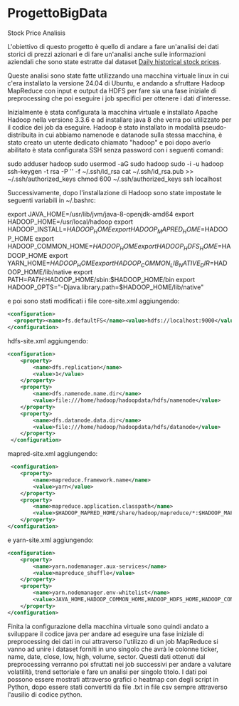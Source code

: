 # ProgettoBigData
Stock Price Analisis

L'obiettivo di questo progetto è quello di andare a fare un'analisi dei dati storici di prezzi azionari e di fare un'analisi anche sulle informazioni aziendali che sono state estratte dal dataset [Daily historical stock prices](https://www.kaggle.com/datasets/ehallmar/daily-historical-stock-prices-1970-2018?select=historical_stocks.csv).

Queste analisi sono state fatte utilizzando una macchina virtuale linux in cui c'era installato la versione 24.04 di Ubuntu, e andando a sfruttare Hadoop MapReduce con input e output da HDFS per fare sia una fase iniziale di preprocessing che poi eseguire i job specifici per ottenere i dati d'interesse.

Inizialmente è stata configurata la macchina virtuale e installato Apache Hadoop nella versione 3.3.6 e ad installare java 8 che verra poi utilizzato per il codice dei job da eseguire. Hadoop è stato installato in modalità pseudo-distribuita in cui abbiamo namenode e datanode sulla stessa macchina, è stato creato un utente dedicato chiamato "hadoop" e poi dopo averlo abilitato è stata configurata SSH senza password con i seguenti comandi:

sudo adduser hadoop
sudo usermod -aG sudo hadoop
sudo -i -u hadoop
ssh-keygen -t rsa -P '' -f ~/.ssh/id_rsa
cat ~/.ssh/id_rsa.pub >> ~/.ssh/authorized_keys
chmod 600 ~/.ssh/authorized_keys
ssh localhost

Successivamente, dopo l'installazione di Hadoop sono state impostate le seguenti variabili in ~/.bashrc:

export JAVA_HOME=/usr/lib/jvm/java-8-openjdk-amd64
export HADOOP_HOME=/usr/local/hadoop
export HADOOP_INSTALL=$HADOOP_HOME
export HADOOP_MAPRED_HOME=$HADOOP_HOME
export HADOOP_COMMON_HOME=$HADOOP_HOME
export HADOOP_HDFS_HOME=$HADOOP_HOME
export YARN_HOME=$HADOOP_HOME
export HADOOP_COMMON_LIB_NATIVE_DIR=$HADOOP_HOME/lib/native
export PATH=$PATH:$HADOOP_HOME/sbin:$HADOOP_HOME/bin
export HADOOP_OPTS="-Djava.library.path=$HADOOP_HOME/lib/native"

e poi sono stati modificati i file core-site.xml aggiungendo:

```xml
<configuration>
  <property><name>fs.defaultFS</name><value>hdfs://localhost:9000</value></property>
</configuration>
```

hdfs-site.xml aggiungendo:
```xml
<configuration>
    <property>
        <name>dfs.replication</name>
        <value>1</value>
    </property>
    <property>
        <name>dfs.namenode.name.dir</name>
        <value>file:///home/hadoop/hadoopdata/hdfs/namenode</value>
    </property>
    <property>
        <name>dfs.datanode.data.dir</name>
        <value>file:///home/hadoop/hadoopdata/hdfs/datanode</value>
    </property>
 </configuration>
 ```

 mapred-site.xml aggiungendo:
```xml
 <configuration>
    <property>
        <name>mapreduce.framework.name</name>
        <value>yarn</value>
    </property>
    <property>
        <name>mapreduce.application.classpath</name>
        <value>$HADOOP_MAPRED_HOME/share/hadoop/mapreduce/*:$HADOOP_MAPRED_HOME/share/hadoop/mapreduce/lib/*</value>
    </property>
</configuration>
```

e yarn-site.xml aggiungendo:
```xml
<configuration>
    <property>
        <name>yarn.nodemanager.aux-services</name>
        <value>mapreduce_shuffle</value>
    </property>
    <property>
        <name>yarn.nodemanager.env-whitelist</name>
        <value>JAVA_HOME,HADOOP_COMMON_HOME,HADOOP_HDFS_HOME,HADOOP_CONF_DIR,CLASSPATH_PREPEND_DISTCACHE,HADOOP_YARN_HOME,HADOOP_HOME,PATH,LANG,TZ,HADOOP_MAPRED_HOME</value>
    </property>
</configuration>
```

Finita la configurazione della macchina virtuale sono quindi andato a sviluppare il codice java per andare ad eseguire una fase iniziale di preprocessing dei dati in cui attraverso l'utilizzo di un job MapReduce si vanno ad unire i dataset forniti in uno singolo che avrà le colonne ticker, name, date, close, low, high, volume, sector. Questi dati ottenuti dal preprocessing verranno poi sfruttati nei job successivi per andare a valutare volatilità, trend settoriale e fare un analisi per singolo titolo. I dati poi possono essere mostrati attraverso grafici o heatmap con degli script in Python, dopo essere stati convertiti da file .txt in file csv sempre attraverso l'ausilio di codice python.